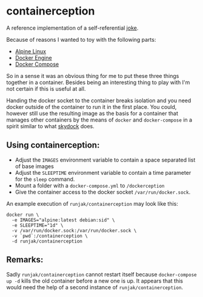 # containerception
A reference implementation of a self-referential [joke](https://xkcd.com/917/).

Because of reasons I wanted to toy with the following parts:
* [Alpine Linux](https://www.alpinelinux.org/)
* [Docker Engine](https://docs.docker.com/engine/)
* [Docker Compose](https://docs.docker.com/compose/)

So in a sense it was an obvious thing for me to put these three things together in a container.
Besides being an interesting thing to play with I'm not certain if this is useful at all.

Handing the docker socket to the container breaks isolation
and you need docker outside of the container to run it in the first place.
You could, however still use the resulting image as the basis for a container that manages
other containers by the means of `docker` and `docker-compose` in a spirit similar to what [skydock](https://github.com/crosbymichael/skydock) does.

## Using containerception:

* Adjust the `IMAGES` environment variable to contain a space separated list of base images
* Adjust the `SLEEPTIME` environment variable to contain a time parameter for the `sleep` command.
* Mount a folder with a `docker-compose.yml` to `/dockerception`
* Give the container access to the docker socket `/var/run/docker.sock`.

An example execution of `runjak/containerception` may look like this:
```
docker run \
  -e IMAGES="alpine:latest debian:sid" \
  -e SLEEPTIME="1d" \
  -v /var/run/docker.sock:/var/run/docker.sock \
  -v `pwd`:/containerception \
  -d runjak/containerception
```

## Remarks:

Sadly `runjak/containerception` cannot restart itself because `docker-compose up -d` kills the old container before a new one is up.
It appears that this would need the help of a second instance of `runjak/containerception`.
